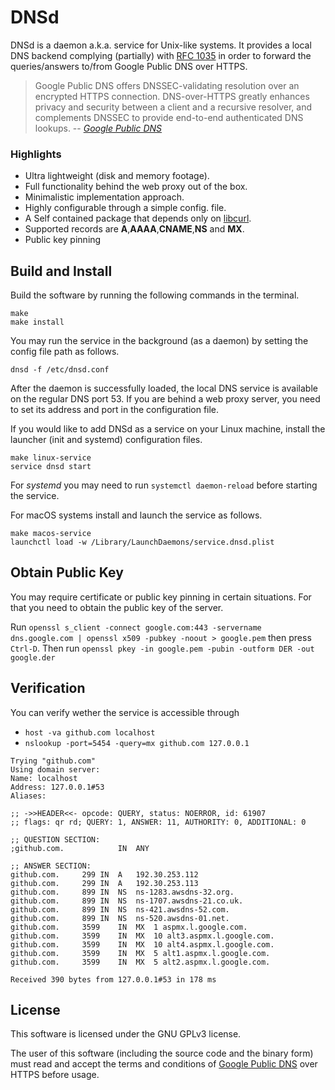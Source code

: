 # DNSd

DNSd is a daemon a.k.a. service for Unix-like systems. It provides a local DNS backend complying (partially) with [RFC 1035](https://www.ietf.org/rfc/rfc1035.txt) in order to forward the queries/answers to/from Google Public DNS over HTTPS.

> Google Public DNS offers DNSSEC-validating resolution over an encrypted HTTPS connection. DNS-over-HTTPS greatly enhances privacy and security between a client and a recursive resolver, and complements DNSSEC to provide end-to-end authenticated DNS lookups.
> -- <cite>[Google Public DNS](https://developers.google.com/speed/public-dns/docs/dns-over-https)</cite>

### Highlights
 - Ultra lightweight (disk and memory footage).
 - Full functionality behind the web proxy out of the box.
 - Minimalistic implementation approach.
 - Highly configurable through a simple config. file.
 - A Self contained package that depends only on [libcurl](https://curl.haxx.se/libcurl/).
 - Supported records are **A**,**AAAA**,**CNAME**,**NS** and **MX**.
 - Public key pinning

## Build and Install
Build the software by running the following commands in the terminal.
```
make
make install
```
You may run the service in the background (as a daemon) by setting the config file path as follows.
```
dnsd -f /etc/dnsd.conf
```
After the daemon is successfully loaded, the local DNS service is available on the regular DNS port 53.
If you are behind a web proxy server, you need to set its address and port in the configuration file.

If you would like to add DNSd as a service on your Linux machine, install the launcher (init and systemd) configuration files.
```
make linux-service
service dnsd start
```
For *systemd* you may need to run ```systemctl daemon-reload``` before starting the service.

For macOS systems install and launch the service as follows.
```
make macos-service
launchctl load -w /Library/LaunchDaemons/service.dnsd.plist
```
## Obtain Public Key
You may require certificate or public key pinning in certain situations. For that you need to obtain the public key of the server.

Run `openssl s_client -connect google.com:443 -servername dns.google.com | openssl x509 -pubkey -noout > google.pem` then press `Ctrl-D`. Then run `openssl pkey -in google.pem -pubin -outform DER -out google.der`

## Verification
You can verify wether the service is accessible through
 - `host -va github.com localhost`
 - `nslookup -port=5454 -query=mx github.com 127.0.0.1`
```
Trying "github.com"
Using domain server:
Name: localhost
Address: 127.0.0.1#53
Aliases:

;; ->>HEADER<<- opcode: QUERY, status: NOERROR, id: 61907
;; flags: qr rd; QUERY: 1, ANSWER: 11, AUTHORITY: 0, ADDITIONAL: 0

;; QUESTION SECTION:
;github.com.			IN	ANY

;; ANSWER SECTION:
github.com.		299	IN	A	192.30.253.112
github.com.		299	IN	A	192.30.253.113
github.com.		899	IN	NS	ns-1283.awsdns-32.org.
github.com.		899	IN	NS	ns-1707.awsdns-21.co.uk.
github.com.		899	IN	NS	ns-421.awsdns-52.com.
github.com.		899	IN	NS	ns-520.awsdns-01.net.
github.com.		3599	IN	MX	1 aspmx.l.google.com.
github.com.		3599	IN	MX	10 alt3.aspmx.l.google.com.
github.com.		3599	IN	MX	10 alt4.aspmx.l.google.com.
github.com.		3599	IN	MX	5 alt1.aspmx.l.google.com.
github.com.		3599	IN	MX	5 alt2.aspmx.l.google.com.

Received 390 bytes from 127.0.0.1#53 in 178 ms
```
## License

This software is licensed under the GNU GPLv3 license.

The user of this software (including the source code and the binary form) must read and accept the terms and conditions of [Google Public DNS](https://developers.google.com/speed/public-dns/docs/dns-over-https) over HTTPS before usage.

